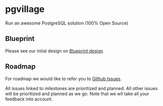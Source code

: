 # pgvillage
Run an awesome PostgreSQL solution (100% Open Source)

## Blueprint
Please see our intial design on [Blueprint design](./design/Whitepaper%20PgVillage%20design%20blueprint.pdf)

## Roadmap
For roadmap we would like to refer you to [Github Issues](https://github.com/MannemSolutions/pgvillage/issues).

All issues linked to milestones are prioritized and planned.
All other issues will be prioritized and planned as we go.
Note that we wll take all your feedback into account.
